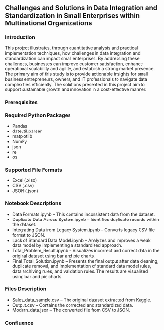 ## Challenges and Solutions in Data Integration and Standardization in Small Enterprises within Multinational Organizations

### Introduction

This project illustrates, through quantitative analysis and practical implementation techniques, how challenges in data integration and standardization can impact small enterprises. By addressing these challenges, businesses can improve customer satisfaction, enhance operational scalability and agility, and establish a strong market presence.
The primary aim of this study is to provide actionable insights for small business entrepreneurs, owners, and IT professionals to navigate data complexities efficiently. The solutions presented in this project aim to support sustainable growth and innovation in a cost-effective manner.

### Prerequisites

### Required Python Packages

* Pandas
* dateutil.parser
* matplotlib
* NumPy
* json
* re
* os

### Supported File Formats

* Excel (.xlsx)
* CSV (.csv)
* JSON (.json)
  
### Notebook Descriptions

* Data Formats.ipynb – This contains inconsistent data from the dataset.
* Duplicate Data Across System.ipynb – Identifies duplicate records within the dataset.
* Integrating Data from Legacy System.ipynb – Converts legacy CSV file format to JSON.
* Lack of Standard Data Model.ipynb – Analyzes and improves a weak data model by implementing a standardized approach.
* Total_Problem_Result.ipynb – Visualizes incorrect and correct data in the original dataset using bar and pie charts.
* Final_Total_Solution.ipynb – Presents the final output after data cleaning, duplicate removal, and implementation of standard data model rules, data archiving rules, and validation rules. The results are visualized using bar and pie charts.

### Files Description

* Sales_data_sample.csv – The original dataset extracted from Kaggle.
* Output.csv – Contains the corrected and standardized data.
* Modern_data.json – The converted file from CSV to JSON.

  
### Confluence

